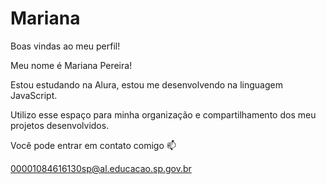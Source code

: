 # Mariana
Boas vindas ao meu perfil!

Meu nome é Mariana Pereira!

Estou estudando na Alura,
estou me desenvolvendo na linguagem JavaScript.

Utilizo esse espaço para minha organização e compartilhamento dos meu projetos desenvolvidos.

Você pode entrar em contato comigo 📫

00001084616130sp@al.educacao.sp.gov.br
